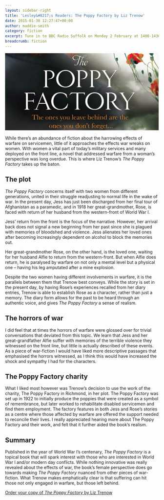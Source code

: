 ```yaml
---
layout: sidebar-right
title: 'Lesley&#8217;s Readers: The Poppy Factory by Liz Trenow'
date: 2015-01-30 12:27:47+00:00
author: maddie-smith
category: fiction
excerpt: Tune in to BBC Radio Suffolk on Monday 2 February at 1400-1430 where we'll discuss <cite>The Poppy Factory</cite> by Liz Trenow with Lesley Dolphin.
breadcrumb: fiction
---
```

![The Poppy Factory by Liz Trenow](/images/featured/featured-the-poppy-factory.jpg)

While there’s an abundance of fiction about the harrowing effects of warfare on servicemen, little of it approaches the effects war wreaks on women. With women a vital part of today’s military services and many deployed on the front line, a novel that addressed warfare from a woman’s perspective was long overdue. This is where Liz Trenow’s <cite>The Poppy Factory</cite> takes up the baton.

## The plot

<cite>The Poppy Factory</cite> concerns itself with two women from different generations, united in their struggle readjusting to normal life in the wake of war. In the present day, Jess has just been discharged from her final tour of Afghanistan as a paramedic, and in 1918 her great-grandmother, Rose, is faced with return of her husband from the western-front of World War I.

Jess’ return from the front is the focus of the narrative. However, her arrival back does not signal a new beginning from her past since she is plagued with memories of bloodshed and violence. Jess alienates her loved ones after becoming increasingly dependent on alcohol to block the memories out.

Her great-grandmother Rose, on the other hand, is the loved one, waiting for her husband Alfie to return from the western-front. But when Alfie does return, he is paralysed by warfare on not only a mental level but a physical one &#8211; having his leg amputated after a mine explosion.

Despite the two women having different involvements in warfare, it is the parallels between them that Trenow best conveys. While the story is set in the present day, by having Rose’s experiences recalled from her diary entries, Trenow is able to establish Rose as a character, rather than just a memory. The diary form allows for the past to be heard through an authentic voice, and gives <cite>The Poppy Factory</cite> a sense of realism.

## The horrors of war

I did feel that at times the horrors of warfare were glossed over for trivial conversations that deviated from this topic. We learn that Jess and her great-grandfather Alfie suffer with memories of the terrible violence they witnessed on the front line, but little is actually described of these events. As a piece of war-fiction I would have liked more descriptive passages that emphasised the horrors witnessed, as I think this would have increased the shock and sympathy I had for the characters.

## The Poppy Factory charity

What I liked most however was Trenow’s decision to use the work of the charity, The Poppy Factory in Richmond, in her plot. The Poppy Factory was set up in 1922 to initially produce the poppies that were created as a symbol of remembrance, but later worked to rehabilitate disabled servicemen and find them employment. The factory features in both Jess and Rose’s stories as a centre where those affected by warfare are offered the support needed to reconcile their lives. I really appreciated hearing more about The Poppy Factory and their work, and felt that it further aided the book’s realism.

## Summary

Published in the year of World War I’s centenary, <cite>The Poppy Factory</cite> is a topical book that will spark interest with those who are interested in World War I and/or modern day conflicts. While nothing innovative was really revealed about the effects of war, the book’s female perspective does go towards making <cite>The Poppy Factory</cite> nuanced from other pieces of war-fiction. What Trenow makes emphatically clear is that suffering can hit those not only engaged in warfare, but those left behind.

[Order your copy of <cite>The Poppy Factory</cite> by Liz Trenow](http://suffolk.spydus.co.uk/cgi-bin/spydus.exe/ENQ/OPAC/BIBENQ/4586826?QRY=CTIBIB%3C%20IRN(43204669)&QRYTEXT=The%20Poppy%20Factory)
